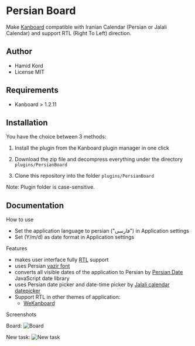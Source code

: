 Persian Board
==============================

Make  [Kanboard](https://kanboard.org/) compatible with Iranian Calendar (Persian or Jalali Calendar) and support RTL (Right To Left) direction.

Author
------

- Hamid Kord
- License MIT

Requirements
------------

- Kanboard > 1.2.11

Installation
------------

You have the choice between 3 methods:

1. Install the plugin from the Kanboard plugin manager in one click

2. Download the zip file and decompress everything under the directory `plugins/PersianBoard`
3. Clone this repository into the folder `plugins/PersianBoard`

Note: Plugin folder is case-sensitive.

Documentation
-------------

How to use

* Set the application language to persian ("فارسی") in Application settings
* Set (Y/m/d) as date format in Application settings

Features

* makes user interface fully [RTL](https://en.wikipedia.org/wiki/Right-to-left) support
* uses Persian [vazir font](https://github.com/rastikerdar/vazir-font) 
* converts all visible dates of the application to Persian by [Persian Date](https://github.com/babakhani/persianDate) JavaScript date library
* uses Persian date picker and date-time picker by [Jalali calendar datepicker](https://github.com/babakhani/pwt.datepicker)
* Support RTL in other themes of application:
  * [WeKanboard](https://github.com/bw-hro/WeKanboard)

Screenshots

Board:
![Board](https://user-images.githubusercontent.com/1561497/132904776-830446d2-bfeb-4984-ae8b-17b1281d6f98.png)

New task:
![New task](https://user-images.githubusercontent.com/1561497/132904992-8d81db03-cf5e-40f9-86a6-2071eb6a8d79.png)


